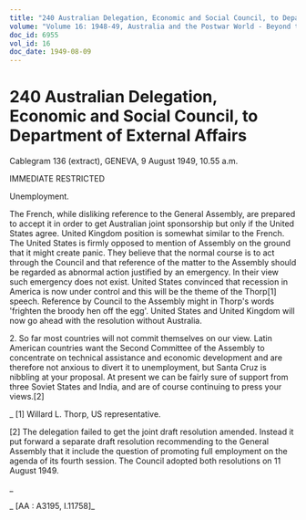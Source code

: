 ```yaml
---
title: "240 Australian Delegation, Economic and Social Council, to Department of External Affairs"
volume: "Volume 16: 1948-49, Australia and the Postwar World - Beyond the Region"
doc_id: 6955
vol_id: 16
doc_date: 1949-08-09
---
```


# 240 Australian Delegation, Economic and Social Council, to Department of External Affairs

Cablegram 136 (extract), GENEVA, 9 August 1949, 10.55 a.m.

IMMEDIATE RESTRICTED

Unemployment.

The French, while disliking reference to the General Assembly, are prepared to accept it in order to get Australian joint sponsorship but only if the United States agree. United Kingdom position is somewhat similar to the French. The United States is firmly opposed to mention of Assembly on the ground that it might create panic. They believe that the normal course is to act through the Council and that reference of the matter to the Assembly should be regarded as abnormal action justified by an emergency. In their view such emergency does not exist. United States convinced that recession in America is now under control and this will be the theme of the Thorp[1] speech. Reference by Council to the Assembly might in Thorp's words 'frighten the broody hen off the egg'. United States and United Kingdom will now go ahead with the resolution without Australia.

2\. So far most countries will not commit themselves on our view. Latin American countries want the Second Committee of the Assembly to concentrate on technical assistance and economic development and are therefore not anxious to divert it to unemployment, but Santa Cruz is nibbling at your proposal. At present we can be fairly sure of support from three Soviet States and India, and are of course continuing to press your views.[2]

_ [1] Willard L. Thorp, US representative.

[2] The delegation failed to get the joint draft resolution amended. Instead it put forward a separate draft resolution recommending to the General Assembly that it include the question of promoting full employment on the agenda of its fourth session. The Council adopted both resolutions on 11 August 1949.

_

_ [AA : A3195, I.11758]_
